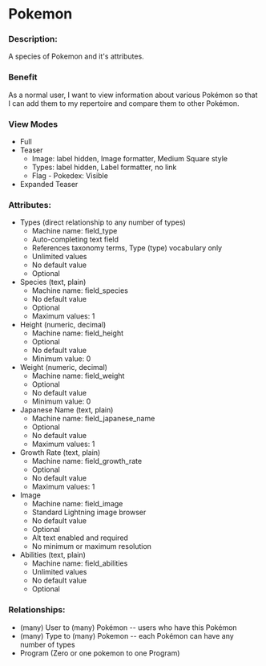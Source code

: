 # Pokemon

### Description:
A species of Pokemon and it's attributes.

### Benefit
As a normal user, I want to view information about various Pokémon so that
I can add them to my repertoire and compare them to other Pokémon.

### View Modes

* Full
* Teaser
    - Image: label hidden, Image formatter, Medium Square style
    - Types: label hidden, Label formatter, no link
    - Flag - Pokedex: Visible
* Expanded Teaser

### Attributes:

* Types (direct relationship to any number of types)
    - Machine name: field_type
    - Auto-completing text field
    - References taxonomy terms, Type (type) vocabulary only
    - Unlimited values
    - No default value
    - Optional
* Species (text, plain)
    - Machine name: field_species
    - No default value
    - Optional
    - Maximum values: 1
* Height (numeric, decimal)
    - Machine name: field_height
    - Optional
    - No default value
    - Minimum value: 0
* Weight (numeric, decimal)
    - Machine name: field_weight
    - Optional
    - No default value
    - Minimum value: 0
* Japanese Name (text, plain)
    - Machine name: field_japanese_name
    - Optional
    - No default value
    - Maximum values: 1
* Growth Rate (text, plain)
    - Machine name: field_growth_rate
    - Optional
    - No default value
    - Maximum values: 1
* Image
    - Machine name: field_image
    - Standard Lightning image browser
    - No default value
    - Optional
    - Alt text enabled and required
    - No minimum or maximum resolution
* Abilities (text, plain)
    - Machine name: field_abilities
    - Unlimited values
    - No default value
    - Optional

### Relationships:

* (many) User to (many) Pokémon -- users who have this Pokémon
* (many) Type to (many) Pokemon -- each Pokémon can have any number of
  types
* Program (Zero or one pokemon to one Program)

